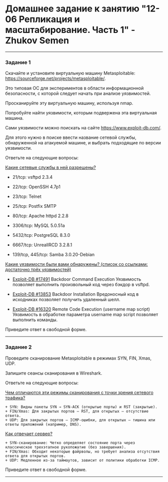 # Домашнее задание к занятию "12-06 Репликация и масштабирование. Часть 1" - Zhukov Semen

---

### Задание 1

Скачайте и установите виртуальную машину Metasploitable: https://sourceforge.net/projects/metasploitable/.

Это типовая ОС для экспериментов в области информационной безопасности, с которой следует начать при анализе уязвимостей.

Просканируйте эту виртуальную машину, используя nmap.

Попробуйте найти уязвимости, которым подвержена эта виртуальная машина.

Сами уязвимости можно поискать на сайте https://www.exploit-db.com/.

Для этого нужно в поиске ввести название сетевой службы, обнаруженной на атакуемой машине, и выбрать подходящие по версии уязвимости.

Ответьте на следующие вопросы:

<ins>Какие сетевые службы в ней разрешены?</ins>

+ 21/tcp: vsftpd 2.3.4

+ 22/tcp: OpenSSH 4.7p1

+ 23/tcp: Telnet

+ 25/tcp: Postfix SMTP

+ 80/tcp: Apache httpd 2.2.8

+ 3306/tcp: MySQL 5.0.51a

+ 5432/tcp: PostgreSQL 8.3.0

+ 6667/tcp: UnrealIRCD 3.2.8.1

+ 139/tcp, 445/tcp: Samba 3.0.20-Debian

<ins>Какие уязвимости были вами обнаружены? (список со ссылками: достаточно трёх уязвимостей)</ins>

+ [Exploit-DB #17491](https://www.exploit-db.com/exploits/17491) Backdoor Command Execution
	Уязвимость позволяет выполнить произвольный код через бэкдор в vsftpd.

+ [Exploit-DB #13853](https://www.exploit-db.com/exploits/13853) Backdoor Installation
	Вредоносный код в исходниках позволяет получить удаленный шелл.

+ [Exploit-DB #16320](https://www.exploit-db.com/exploits/16320) Remote Code Execution (username map script)
	Уязвимость в обработке параметра username map script позволяет выполнить команды.

Приведите ответ в свободной форме.

---

### Задание 2

Проведите сканирование Metasploitable в режимах SYN, FIN, Xmas, UDP.

Запишите сеансы сканирования в Wireshark.

Ответьте на следующие вопросы:

<ins>Чем отличаются эти режимы сканирования с точки зрения сетевого трафика?</ins>

	+ SYN: Видны пакеты SYN → SYN-ACK (открытые порты) и RST (закрытые).
	+ FIN/Xmas: Для закрытых портов — RST, для открытых — отсутствие ответа.
	+ UDP: Для закрытых портов — ICMP-ошибки, для открытых — тишина или ответы приложений (например, DNS).

<ins>Как отвечает сервер?</ins>

	+ SYN-сканирование: Четко определяет состояние порта через классическое трехэтапное рукопожатие (без завершения).
	+ FIN/Xmas: Обходит некоторые файрволы, но требует анализа отсутствия ответа для открытых портов.
	+ UDP: Медленное из-за таймаутов, зависит от политики обработки ICMP.

Приведите ответ в свободной форме.

---
